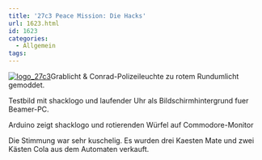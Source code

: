 ```yaml
---
title: '27c3 Peace Mission: Die Hacks'
url: 1623.html
id: 1623
categories:
  - Allgemein
tags:
---
```


[![](https://blog.shackspace.de/wp-content/uploads/2011/01/logo_27c3.png "logo_27c3")](https://blog.shackspace.de/wp-content/uploads/2011/01/logo_27c3.png)Grablicht &amp; Conrad-Polizeileuchte zu rotem Rundumlicht gemoddet.

Testbild mit shacklogo und laufender Uhr als Bildschirmhintergrund fuer Beamer-PC.

Arduino zeigt shacklogo und rotierenden Würfel auf Commodore-Monitor

Die Stimmung war sehr kuschelig. Es wurden drei Kaesten Mate und zwei Kästen Cola aus dem Automaten verkauft.